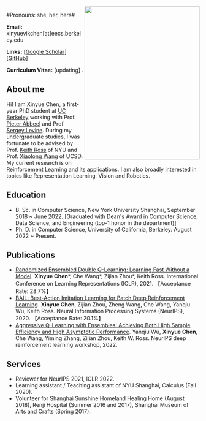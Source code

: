 <img align="right" width="300" height="400" src="papers-figures/IMG_20210529_215508.jpg">

#Pronouns: she, her, hers#

**Email:** xinyuevikchen[at]eecs.berkeley.edu

**Links:** [[Google Scholar](https://scholar.google.com/citations?pli=1&authuser=1&user=s67FB6cAAAAJ)] [[GitHub](https://github.com/lanyavik)]

**Curriculum Vitae:** [updating] .


## About me

Hi! I am Xinyue Chen, a first-year PhD student at [UC Berkeley](https://bair.berkeley.edu/) working with Prof. [Pieter Abbeel](https://people.eecs.berkeley.edu/~pabbeel/) and Prof. [Sergey Levine](https://people.eecs.berkeley.edu/~svlevine/). 
During my undergraduate studies, I was fortunate to be advised by Prof. [Keith Ross](https://sites.google.com/nyu.edu/keithross/) of NYU and Prof. [Xiaolong Wang](https://xiaolonw.github.io/) of UCSD.
My current research is on Reinforcement Learning and its applications. I am also broadly interested in topics like Representation Learning, Vision and Robotics.



## Education
* B. Sc. in Computer Science, New York University Shanghai, September 2018 ~ June 2022. [Graduated with Dean's Award in Computer Science, Data Science, and Engineering (top-1 honor in the department)]
* Ph. D. in Computer Science, University of California, Berkeley. August 2022 ~ Present.



## Publications
* [Randomized Ensembled Double Q-Learning: Learning Fast Without a Model](https://arxiv.org/abs/2101.05982). **Xinyue Chen**\*, Che Wang\*, Zijian Zhou\*, Keith Ross. International Conference on Learning Representations (ICLR), 2021. 【Acceptance Rate: 28.7%】
* [BAIL: Best-Action Imitation Learning for Batch Deep Reinforcement Learning](https://arxiv.org/abs/1910.12179). **Xinyue Chen**, Zijian Zhou, Zheng Wang, Che Wang, Yanqiu Wu, Keith Ross. Neural Information Processing Systems (NeurIPS), 2020. 【Acceptance Rate: 20.1%】
* [Aggressive Q-Learning with Ensembles: Achieving Both High Sample Efficiency and High Asymptotic Performance](https://arxiv.org/abs/2111.09159). Yanqiu Wu, **Xinyue Chen**, Che Wang, Yiming Zhang, Zijian Zhou, Keith W. Ross. NeurIPS deep reinforcement learning workshop, 2022.



## Services
* Reviewer for NeurIPS 2021, ICLR 2022.
* Learning assistant / Teaching assistant of NYU Shanghai, Calculus (Fall 2020).
* Volunteer for Shanghai Sunshine Homeland Healing Home (August 2018), Renji Hospital (Summer 2016 and 2017), Shanghai Museum of Arts and Crafts (Spring 2017).
